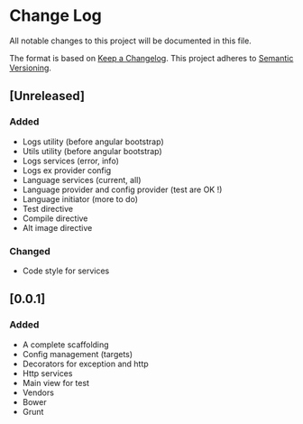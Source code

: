 # Change Log
All notable changes to this project will be documented in this file.

The format is based on [Keep a Changelog](http://keepachangelog.com/).
This project adheres to [Semantic Versioning](http://semver.org/).

## [Unreleased]
### Added
- Logs utility (before angular bootstrap)
- Utils utility (before angular bootstrap)
- Logs services (error, info)
- Logs ex provider config
- Language services (current, all)
- Language provider and config provider (test are OK !)
- Language initiator (more to do)
- Test directive
- Compile directive
- Alt image directive

### Changed
- Code style for services

## [0.0.1]
### Added
- A complete scaffolding
- Config management (targets)
- Decorators for exception and http
- Http services
- Main view for test
- Vendors
- Bower
- Grunt
